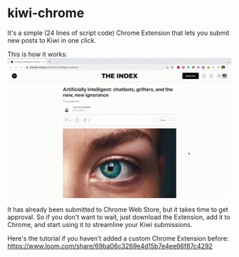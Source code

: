 # kiwi-chrome
It's a simple (24 lines of script code) Chrome Extension that lets you submit new posts to Kiwi in one click.

This is how it works:
![](https://github.com/MacBudkowski/chrome-demo/blob/main/kiwi%20chrome%20ext%20demo.gif)

It has already been submitted to Chrome Web Store, but it takes time to get approval. 
So if you don't want to wait, just download the Extension, add it to Chrome, and start using it to streamline your Kiwi submissions. 

Here's the tutorial if you haven't added a custom Chrome Extension before:
https://www.loom.com/share/69ba06c3269e4d15b7e4ee66f87c4292
